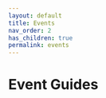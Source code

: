 ```yaml
---
layout: default
title: Events
nav_order: 2
has_children: true
permalink: events
---
```

# Event Guides